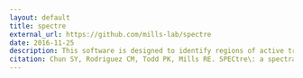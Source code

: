```yaml
---
layout: default
title: spectre 
external_url: https://github.com/mills-lab/spectre
date: 2016-11-25
description: This software is designed to identify regions of active translation from ribsome profiling sequence data. 
citation: Chun SY, Rodriguez CM, Todd PK, Mills RE. SPECtre\: a spectral coherence-based classifier of actively translated transcripts from ribosome profiling sequence data. BMC Bioinformatics 2016 Nov 25, 17(1), 482
---
```

